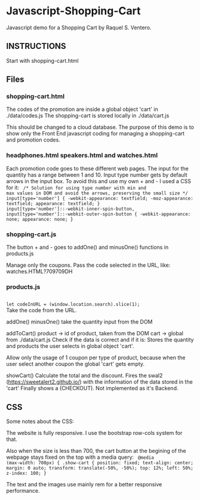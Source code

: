 # Javascript-Shopping-Cart

Javascript demo for a Shopping Cart by
Raquel S. Ventero.

## INSTRUCTIONS

Start with shopping-cart.html

## Files

### shopping-cart.html

The codes of the promotion are inside a global object 'cart' in ./data/codes.js
The shopping-cart is stored locally in ./data/cart.js

This should be changed to a cloud database.
The purpose of this demo is to show only the Front End javascript coding for
managing a shopping-cart and promotion codes.

### headphones.html speakers.html and watches.html

Each promotion code goes to these different web pages.
The input for the quantity has a range between 1 and 10.
Input type number gets by default arrows in the input box.
To avoid this and use my own + and - I used a CSS for it:
<code>
/*
  Solution for using type number with min and max values in DOM
  and avoid the arrows, preserving the small size
*/
input[type='number'] {
  -webkit-appearance: textfield;
  -moz-appearance: textfield;
  appearance: textfield;
}
input[type='number']::-webkit-inner-spin-button,
input[type='number']::-webkit-outer-spin-button {
  -webkit-appearance: none;
  appearance: none;
}
</code>
### shopping-cart.js

The button + and - goes to addOne() and minusOne() functions in products.js

Manage only the coupons.
Pass the code selected in the URL, like: watches.HTML?709709DH

### products.js

<code>
let codeInURL = (window.location.search).slice(1);
</code>
Take the code from the URL.

addOne() minusOne()
take the quantity input from the DOM

addToCart()
    product -> id of product, taken from the DOM
    cart -> global from ./data/cart.js
Check if the data is correct and if it is:
Stores the quantity and products the user selects in global object 'cart'.

Allow only the usage of 1 coupon per type of product, because when the user
select another coupon the global 'cart' gets empty.

showCart()
Calculate the total and the discount.
Fires the swal2 (https://sweetalert2.github.io/)
with the information of the data stored in the 'cart'
Finally shows a (CHECKOUT). Not implemented as it's Backend.

## CSS
Some notes about the CSS:

The website is fully responsive.
I use the bootstrap row-cols system for that.

Also when the size is less than 700, the cart button at the begining of the webpage stays fixed on the top with a media query:
<code>
@media (max-width: 700px) {
  .show-cart {
    position: fixed;
    text-align: center;
    margin: 0 auto;
    transform: translate(-50%, -50%);
    top: 12%;
    left: 50%;
    z-index: 100;
  }
</code>

The text and the images use mainly rem for a better responsive performance.
